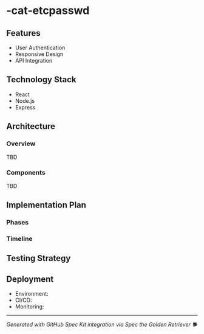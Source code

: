 # -cat-etcpasswd



## Features
- User Authentication
- Responsive Design
- API Integration

## Technology Stack
- React
- Node.js
- Express

## Architecture

### Overview
TBD

### Components
TBD

## Implementation Plan

### Phases


### Timeline


## Testing Strategy


## Deployment
- Environment: 
- CI/CD: 
- Monitoring: 

---
*Generated with GitHub Spec Kit integration via Spec the Golden Retriever 🐕*
